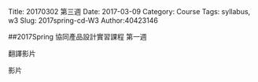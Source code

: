 Title: 20170302 第三週
Date: 2017-03-09
Category: Course
Tags: syllabus, w3
Slug: 2017spring-cd-W3
Author:40423146

##2017Spring 協同產品設計實習課程  第一週

<!-- PELICAN_END_SUMMARY -->
翻譯影片

影片